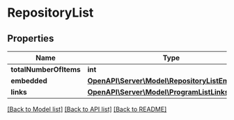 # RepositoryList

## Properties
Name | Type | Description | Notes
------------ | ------------- | ------------- | -------------
**totalNumberOfItems** | **int** |  | [optional] 
**embedded** | [**OpenAPI\Server\Model\RepositoryListEmbedded**](RepositoryListEmbedded.md) |  | [optional] 
**links** | [**OpenAPI\Server\Model\ProgramListLinks**](ProgramListLinks.md) |  | [optional] 

[[Back to Model list]](../README.md#documentation-for-models) [[Back to API list]](../README.md#documentation-for-api-endpoints) [[Back to README]](../README.md)


